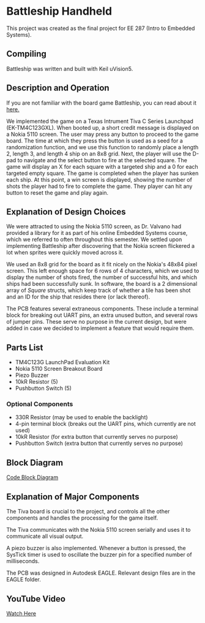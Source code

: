 # Battleship Handheld

This project was created as the final project for EE 287 (Intro to Embedded Systems).

## Compiling

Battleship was written and built with Keil uVision5.

## Description and Operation

If you are not familiar with the board game Battleship, you can read about it [here.](https://en.wikipedia.org/wiki/Battleship_(game))

We implemented the game on a Texas Intrument Tiva C Series Launchpad (EK-TM4C123GXL). When booted up, a short credit message is displayed on a Nokia 5110 screen. The user may press any button to proceed to the game board. The time at which they press the button is used as a seed for a randomization function, and we use this function to randomly place a length 2, length 3, and length 4 ship on an 8x8 grid. Next, the player will use the D-pad to navigate and the select button to fire at the selected square. The game will display an X for each square with a targeted ship and a 0 for each targeted empty square. The game is completed when the player has sunken each ship. At this point, a win screen is displayed, showing the number of shots the player had to fire to complete the game. They player can hit any button to reset the game and play again.

## Explanation of Design Choices

We were attracted to using the Nokia 5110 screen, as Dr. Valvano had provided a library for it as part of his online Embedded Systems course, which we referred to often throughout this semester. We settled upon implementing Battleship after discovering that the Nokia screen flickered a lot when sprites were quickly moved across it.

We used an 8x8 grid for the board as it fit nicely on the Nokia's 48x84 pixel screen. This left enough space for 6 rows of 4 characters, which we used to display the number of shots fired, the number of successful hits, and which ships had been successfully sunk. In software, the board is a 2 dimensional array of _Square_ structs, which keep track of whether a tile has been shot and an ID for the ship that resides there (or lack thereof).

The PCB features several extraneous components. These include a terminal block for breaking out UART pins, an extra unused button, and several rows of jumper pins. These serve no purpose in the current design, but were added in case we decided to implement a feature that would require them.

## Parts List

* TM4C123G LaunchPad Evaluation Kit
* Nokia 5110 Screen Breakout Board
* Piezo Buzzer
* 10kR Resistor (5)
* Pushbutton Switch (5)

### Optional Components

* 330R Resistor (may be used to enable the backlight)
* 4-pin terminal block (breaks out the UART pins, which currently are not used)
* 10kR Resistor (for extra button that currently serves no purpose)
* Pushbutton Switch (extra button that currently serves no purpose)

## Block Diagram

[Code Block Diagram](https://github.com/jedmijares/EE-287-Final-Project/blob/master/Media/Code%20Block%20Diagram.pdf)

## Explanation of Major Components

The Tiva board is crucial to the project, and controls all the other components and handles the processing for the game itself.

The Tiva communicates with the Nokia 5110 screen serially and uses it to communicate all visual output.

A piezo buzzer is also implemented. Whenever a button is pressed, the SysTick timer is used to oscillate the buzzer pin for a specified number of milliseconds.

The PCB was designed in Autodesk EAGLE. Relevant design files are in the EAGLE folder.

## YouTube Video

[Watch Here](https://www.youtube.com/watch?v=jDSAx5fQOlo)
